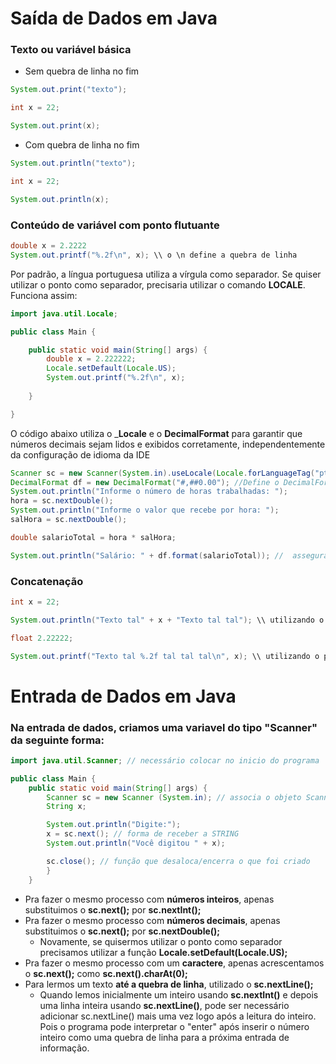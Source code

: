 # Saída de Dados em Java

### Texto ou variável básica
- Sem quebra de linha no fim

```java
System.out.print("texto");

int x = 22; 

System.out.print(x);
```

- Com quebra de linha no fim

```java
System.out.println("texto");

int x = 22;

System.out.println(x);
```

### Conteúdo de variável com ponto flutuante

```java
double x = 2.2222
System.out.printf("%.2f\n", x); \\ o \n define a quebra de linha
```

Por padrão, a língua portuguesa utiliza a vírgula como separador. Se quiser utilizar o ponto como separador, precisaria utilizar o comando **LOCALE**. Funciona assim: 

```java 
import java.util.Locale;

public class Main {

	public static void main(String[] args) {
		double x = 2.222222; 
		Locale.setDefault(Locale.US);
		System.out.printf("%.2f\n", x);
		
	}

}
```

O código abaixo utiliza o ___Locale__ e o __DecimalFormat__ para garantir que números decimais sejam lidos e exibidos corretamente, independentemente da configuração de idioma da IDE

```java
Scanner sc = new Scanner(System.in).useLocale(Locale.forLanguageTag("pt-BR")); // Define o Scanner para usar o padrão brasileiro, para que números decimais sejam lidos com vírgula.
DecimalFormat df = new DecimalFormat("#,##0.00"); //Define o DecimalFormat para formatar números com vírgula como separador decimal e duas casas decimais.
System.out.println("Informe o número de horas trabalhadas: ");
hora = sc.nextDouble();
System.out.println("Informe o valor que recebe por hora: ");
salHora = sc.nextDouble();

double salarioTotal = hora * salHora;

System.out.println("Salário: " + df.format(salarioTotal)); //  assegura que o número será exibido com vírgula como separador decimal e duas casas decimais
```


### Concatenação 

```java
int x = 22;

System.out.println("Texto tal" + x + "Texto tal tal"); \\ utilizando o println

float 2.22222;

System.out.printf("Texto tal %.2f tal tal tal\n", x); \\ utilizando o printf
```

# Entrada de Dados em Java

### Na entrada de dados, criamos uma variavel do tipo "Scanner" da seguinte forma: 

```java
import java.util.Scanner; // necessário colocar no inicio do programa

public class Main {
    public static void main(String[] args) {
        Scanner sc = new Scanner (System.in); // associa o objeto Scanner ao console
        String x;

        System.out.println("Digite:");
        x = sc.next(); // forma de receber a STRING
        System.out.println("Você digitou " + x);

        sc.close(); // função que desaloca/encerra o que foi criado
        }
    }
```

- Pra fazer o mesmo processo com **números inteiros**, apenas substituimos o __sc.next();__ por **sc.nextInt();**
- Pra fazer o mesmo processo com **números decimais**, apenas substituimos o **sc.next();** por **sc.nextDouble();**
    - Novamente, se quisermos utilizar o ponto como separador precisamos utilizar a função **Locale.setDefault(Locale.US);**
- Pra fazer o mesmo processo com um **caractere**, apenas acrescentamos o **sc.next();** como **sc.next().charAt(0);**
- Para lermos um texto **até a quebra de linha**, utilizado o **sc.nextLine();**
    - Quando lemos inicialmente um inteiro usando **sc.nextInt()** e depois uma linha inteira usando **sc.nextLine()**, pode ser necessário adicionar sc.nextLine() mais uma vez logo após a leitura do inteiro. Pois o programa pode interpretar o "enter" após inserir o número inteiro como uma quebra de linha para a próxima entrada de informação.
